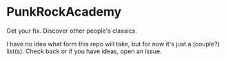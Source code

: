 # PunkRockAcademy
Get your fix. Discover other people's classics.


I have no idea what form this repo will take, but for now it's just a (couple?) list(s).  Check back or if you have ideas, open an issue.